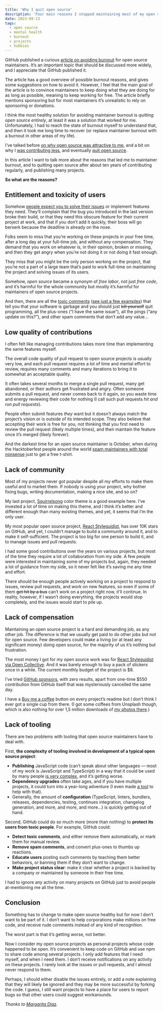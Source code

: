 ```yaml
---
title: 'Why I quit open source'
description: 'Four main reasons I stopped maintaining most of my open source projects after ten years of contributing regularly.'
date: 2023-09-13
tags:
  - open source
  - mental health
  - burnout
  - projects
  - hobbies
---
```


GitHub published a curious [article on avoiding burnout](https://opensource.guide/maintaining-balance-for-open-source-maintainers/) for open source maintainers. It’s an important topic that should be discussed more widely, and I appreciate that GitHub published it.

The article has a good overview of possible burnout reasons, and gives some suggestions on how to avoid it. However, I feel that the main goal of the article is to convince maintainers to keep doing what they are doing for as long as possible, meaning to keep working for free. The article briefly mentions sponsoring but for most maintainers it’s unrealistic to rely on sponsoring or donations.

I think the most healthy solution for avoiding maintainer burnout is _quitting open source entirely_, at least it was a solution that worked for me. Unfortunately, I had to reach the state of burnout myself to understand that, and then it took me long time to recover (or replace maintainer burnout with a burnout in other areas of my life).

I’ve talked before [on why open source was attractive to me](/blog/ex-open-source/), and a bit on why I [was contributing less](/blog/no-complaints-oss/), and eventually [quit open source](/blog/going-offline/).

In this article I want to talk more about the reasons that led me to maintainer burnout, and to quitting open source after about ten years of contributing regularly, and publishing many projects.

**So what are the reasons?**

## Entitlement and toxicity of users

Somehow [people expect you to solve their issues](https://mikemcquaid.com/entitlement-in-open-source/) or implement features they need. They’ll complain that the bug you introduced in the last version broke their build, or that they need this obscure feature for their current project at work, and that if you don’t add it quickly, their boss will go berserk because the deadline is already on the nose.

Folks seem to miss that you’re working on these projects in your free time, after a long day at your full-time job, and without any compensation. They demand that you work on whatever is, in their opinion, broken or missing, and then they get angry when you’re not doing it or not doing it fast enough.

They miss that you might be the only person working on the project, that you’re not a part of a large team that’s paid to work full-time on maintaining the project and solving issues of its users.

Somehow, _open source_ became a synonym of _free labor_, not just _free code_, and it’s harmful for the whole community but mostly it’s harmful for maintainers of open source projects.

And then, there are all the [toxic comments](https://youtu.be/wI7L9ApnvkQ?si=IYLHpM2L4dTyaiMT) ([see just a few examples](https://medium.com/@d4nyll/the-open-source-community-have-no-place-for-disrespect-70c85d473332)) that tell you that your software is garbage and you should just ~~kill yourself~~ quit programming, all the plus-ones (“I have the same issue”), all the pings (“any update on this?”), and other spam comments that don’t add any value…

## Low quality of contributions

I often felt like managing contributions takes more time than implementing the same features myself.

The overall code quality of pull request to open source projects is usually very low, and each pull request requires a lot of time and mental effort to review, requires many comments and many iterations to bring it to somewhat an acceptable quality.

It often takes several months to merge a single pull request, many get abandoned, or their authors get frustrated and angry. Often someone submits a pull request, and never comes back to it again, so you waste time and energy reviewing their code for nothing (I call such pull requests _hit and run pull requests_).

People often submit features _they_ want but it doesn’t always match the project’s vision or is outside of its intended scope. They also believe that accepting their work is free for you, not thinking that you first need to review the pull request (likely multiple times), and then maintain the feature once it’s merged (likely forever).

And the darkest time for an open source maintainer is October, when during the Hacktoberfest people around the world [spam maintainers with total nonsense](https://blog.domenic.me/hacktoberfest/) just to get a free t-shirt.

## Lack of community

Most of my projects never got popular despite all my efforts to make them useful and to market them. If nobody is using your project, why bother fixing bugs, writing documentation, making a nice site, and so on?

My last project, [Squirrelsong](/squirrelsong/) color theme is a good example here. I’ve invested a lot of time on making this theme, and I think it’s better and different enough than many existing themes, and yet, it seems that I’m the only user.

My most popular open source project, [React Styleguidist](https://react-styleguidist.js.org), has over 10K stars on GitHub, and yet, I couldn’t manage to build a community around it, and to make it self-sufficient. The project is too big for one person to build it, and to manage issues and pull requests.

I had some good contributions over the years on various projects, but most of the time they require a lot of collaboration from my side. A few people were interested in maintaining some of my projects but, again, they needed a lot of guidance from my side, so it never felt like it’s saving me any time and effort.

There should be enough people actively working on a project to respond to issues, review pull requests, and work on new features, so even if some of them ~~get hit by a bus~~ can’t work on a project right now, it’ll continue. In reality, however, if I wasn’t doing everything, the projects would stop completely, and the issues would start to pile up.

## Lack of compensation

Maintaining an open source project is a hard and demanding job, as any other job. The difference is that we usually get paid to do other jobs but not for open source. Few developers could make a living (or at least any significant money) doing open source, for the majority of us it’s nothing but frustration.

The most money I got for my open source work was for [React Styleguidist via Open Collective](https://opencollective.com/styleguidist). And it was barely enough to buy a pack of stickers once in a while. The current monthly budget of the project is $8.

I’ve tried [GitHub sponsors](https://github.com/sponsors/sapegin), with zero results, apart from one-time $550 contribution from GitHub itself that was mysteriously cancelled the same day.

I have a [Buy me a coffee](https://www.buymeacoffee.com/sapegin) button on every project’s readme but I don’t think I ever got a single cup from there. (I got some coffees from Unsplash though, which is also nothing for over 1,5 million downloads of [my photos there](https://unsplash.com/@sapegin).)

## Lack of tooling

There are two problems with tooling that open source maintainers have to deal with.

First, **the complexity of tooling involved in development of a typical open source project**:

- **Publishing** JavaScript code (can’t speak about other languages — most of my work is JavaScript and TypeScript) in a way that it could be used by many people [is very complex](https://blog.isquaredsoftware.com/2023/08/esm-modernization-lessons/), and it’s getting worse.
- **Dependency upgrades** often take ages, and if you have multiple projects, it could turn into a year-long adventure (I even made [a tool](https://mrm.js.org) to help with that).
- Generally, the amount of **configuration** (TypeScript, linters, bundlers, releases, dependencies, testing, continues integration, changelog generation, and more, and more, and more…) is quickly getting out of hand.

Second, GitHub could do so much more (more than nothing) to **protect its users from toxic people**. For example, GitHub could:

- **Detect toxic comments**, and either remove them automatically, or mark them for manual review.
- **Remove spam comments**, and convert plus-ones to thumbs up reactions.
- **Educate users** posting such comments by teaching them better behaviors, or banning them if they don’t want to change.
- **Make project status clear**: make it clear whether a project is backed by a company or maintained by someone in their free time.

I had to ignore any activity on many projects on GitHub just to avoid people at-mentioning me all the time.

## Conclusion

Something has to change to make open source healthy but for now I don’t want to be part of it. I don’t want to help corporations make millions on free code, and receive rude comments instead of any kind of recognition.

The worst part is that it’s getting worse, not better.

Now I consider my open source projects as personal projects whose code happened to be open. It’s convenient to keep code on GitHub and use npm to share code among several projects. I only add features that I need myself, and when I need them. I don’t receive notifications on any activity on these projects. I rarely look at the issues or pull requests, and I almost never respond to them.

Perhaps, I should either disable the issues entirely, or add a note explaining that they will likely be ignored and they may be more successful by forking the code. I guess, I still want projects to have a place for users to report bugs so that other users could suggest workarounds.

_Thanks to [Margarita Diaz](https://drtaco.net/)._
